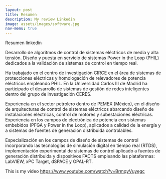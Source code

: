 ```yaml
---
layout: post
title: Resumen
description: My review Linkedin
image: assets/images/software.jpg
nav-menu: true
---
```


Resumen linkedin

Desarrollo de algoritmos de control de sistemas eléctricos de media y alta tensión. Diseño y puesta en servicio de sistemas Power in the Loop (PHIL) dedicados a la validación de sistemas de control en tiempo real. 

Ha trabajado en el centro de investigación CIRCE en el área de sistemas de protecciones eléctricas y homologación de relevadores de potencia eléctricos empleando PHIL. En la Universidad Carlos III de Madrid ha participado el desarrollo de sistemas de gestión de redes inteligentes dentro del grupo de investigación CERES.

Experiencia en el sector petrolero dentro de PEMEX (México), en el diseño de arquitecturas de control de sistemas eléctricos abarcando diseño de instalaciones eléctricas, control de motores y subestaciones eléctricas. Experiencia en los campos de electrónica de potencia con sistemas embebidos (PFGA y Power in the Loop), aplicados a calidad de la energía y a sistemas de fuentes de generación distribuida controlables.

Especialización en los campos de diseño de sistemas de control incorporando las tecnologías de simulación digital en tiempo real (RTDS), implementación experimental de sistemas de control aplicado a fuentes de generación distribuida y dispositivos FACTS empleando las plataformas: LabVIEW, xPC Target, dSPACE y OPAL-RT.


This is my video
https://www.youtube.com/watch?v=BrmqyVuyegc
